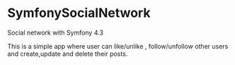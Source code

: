 # SymfonySocialNetwork
Social network with Symfony 4.3

This is a simple app where user can like/unlike , follow/unfollow other users and create,update and delete their posts.

 


